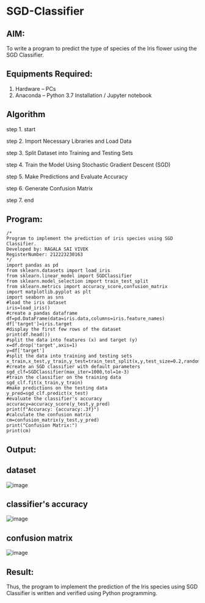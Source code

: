 # SGD-Classifier
## AIM:
To write a program to predict the type of species of the Iris flower using the SGD Classifier.

## Equipments Required:
1. Hardware – PCs
2. Anaconda – Python 3.7 Installation / Jupyter notebook

## Algorithm

step 1. start

step 2. Import Necessary Libraries and Load Data

step 3. Split Dataset into Training and Testing Sets

step 4. Train the Model Using Stochastic Gradient Descent (SGD)

step 5. Make Predictions and Evaluate Accuracy

step 6. Generate Confusion Matrix

step 7. end

## Program:
```
/*
Program to implement the prediction of iris species using SGD Classifier.
Developed by: RAGALA SAI VIVEK
RegisterNumber: 212223230163 
*/
import pandas as pd 
from sklearn.datasets import load_iris
from sklearn.linear_model import SGDClassifier
from sklearn.model_selection import train_test_split
from sklearn.metrics import accuracy_score,confusion_matrix
import matplotlib.pyplot as plt
import seaborn as sns
#load the iris dataset
iris=load_iris()
#create a pandas dataframe
df=pd.DataFrame(data=iris.data,columns=iris.feature_names)
df['target']=iris.target
#display the first few rows of the dataset
print(df.head())
#split the data into features (x) and target (y)
x=df.drop('target',axis=1)
y=df['target']
#split the data into training and testing sets
x_train,x_test,y_train,y_test=train_test_split(x,y,test_size=0.2,random_state=42)
#create an SGD classifier with default parameters
sgd_clf=SGDClassifier(max_iter=1000,tol=1e-3)
#train the classifier on the training data
sgd_clf.fit(x_train,y_train)
#make predictions on the testing data
y_pred=sgd_clf.predict(x_test)
#evaluate the classifier's accuracy
accuracy=accuracy_score(y_test,y_pred)
print(f"Accuracy: {accuracy:.3f}")
#calculate the confusion matrix
cm=confusion_matrix(y_test,y_pred)
print("Confusion Matrix:")
print(cm)
```

## Output:
## dataset
![image](https://github.com/user-attachments/assets/959b07b9-d482-42ee-b4d0-44f434b1afcd)

## classifier's accuracy
![image](https://github.com/user-attachments/assets/25f7dc38-cfe8-4320-b306-d96673b8e38b)

## confusion matrix
![image](https://github.com/user-attachments/assets/9132bd54-8f63-4994-b65e-ce6883919894)



## Result:
Thus, the program to implement the prediction of the Iris species using SGD Classifier is written and verified using Python programming.
